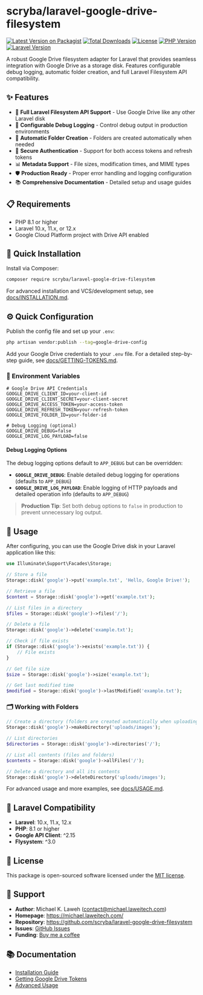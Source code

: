 # scryba/laravel-google-drive-filesystem

[![Latest Version on Packagist](https://img.shields.io/packagist/v/scryba/laravel-google-drive-filesystem.svg?style=flat-square)](https://packagist.org/packages/scryba/laravel-google-drive-filesystem)
[![Total Downloads](https://img.shields.io/packagist/dt/scryba/laravel-google-drive-filesystem.svg?style=flat-square)](https://packagist.org/packages/scryba/laravel-google-drive-filesystem)
[![License](https://img.shields.io/packagist/l/scryba/laravel-google-drive-filesystem.svg?style=flat-square)](https://packagist.org/packages/scryba/laravel-google-drive-filesystem)
[![PHP Version](https://img.shields.io/packagist/php-v/scryba/laravel-google-drive-filesystem.svg?style=flat-square)](https://packagist.org/packages/scryba/laravel-google-drive-filesystem)
[![Laravel Version](https://img.shields.io/badge/Laravel-10.x%20%7C%2011.x%20%7C%2012.x-orange.svg?style=flat-square)](https://laravel.com/)

A robust Google Drive filesystem adapter for Laravel that provides seamless integration with Google Drive as a storage disk. Features configurable debug logging, automatic folder creation, and full Laravel Filesystem API compatibility.

## ✨ Features

- 🚀 **Full Laravel Filesystem API Support** - Use Google Drive like any other Laravel disk
- 🔧 **Configurable Debug Logging** - Control debug output in production environments
- 📁 **Automatic Folder Creation** - Folders are created automatically when needed
- 🔐 **Secure Authentication** - Support for both access tokens and refresh tokens
- 📊 **Metadata Support** - File sizes, modification times, and MIME types
- 🛡️ **Production Ready** - Proper error handling and logging configuration
- 📚 **Comprehensive Documentation** - Detailed setup and usage guides

## 📋 Requirements

- PHP 8.1 or higher
- Laravel 10.x, 11.x, or 12.x
- Google Cloud Platform project with Drive API enabled

## 🚀 Quick Installation

Install via Composer:

```bash
composer require scryba/laravel-google-drive-filesystem
```

For advanced installation and VCS/development setup, see [docs/INSTALLATION.md](docs/INSTALLATION.md).

## ⚙️ Quick Configuration

Publish the config file and set up your `.env`:

```bash
php artisan vendor:publish --tag=google-drive-config
```

Add your Google Drive credentials to your `.env` file. For a detailed step-by-step guide, see [docs/GETTING-TOKENS.md](docs/GETTING-TOKENS.md).

### 🔑 Environment Variables

```env
# Google Drive API Credentials
GOOGLE_DRIVE_CLIENT_ID=your-client-id
GOOGLE_DRIVE_CLIENT_SECRET=your-client-secret
GOOGLE_DRIVE_ACCESS_TOKEN=your-access-token
GOOGLE_DRIVE_REFRESH_TOKEN=your-refresh-token
GOOGLE_DRIVE_FOLDER_ID=your-folder-id

# Debug Logging (optional)
GOOGLE_DRIVE_DEBUG=false
GOOGLE_DRIVE_LOG_PAYLOAD=false
```

#### Debug Logging Options

The debug logging options default to `APP_DEBUG` but can be overridden:

- **`GOOGLE_DRIVE_DEBUG`**: Enable detailed debug logging for operations (defaults to `APP_DEBUG`)
- **`GOOGLE_DRIVE_LOG_PAYLOAD`**: Enable logging of HTTP payloads and detailed operation info (defaults to `APP_DEBUG`)

> **Production Tip**: Set both debug options to `false` in production to prevent unnecessary log output.

## 📖 Usage

After configuring, you can use the Google Drive disk in your Laravel application like this:

```php
use Illuminate\Support\Facades\Storage;

// Store a file
Storage::disk('google')->put('example.txt', 'Hello, Google Drive!');

// Retrieve a file
$content = Storage::disk('google')->get('example.txt');

// List files in a directory
$files = Storage::disk('google')->files('/');

// Delete a file
Storage::disk('google')->delete('example.txt');

// Check if file exists
if (Storage::disk('google')->exists('example.txt')) {
    // File exists
}

// Get file size
$size = Storage::disk('google')->size('example.txt');

// Get last modified time
$modified = Storage::disk('google')->lastModified('example.txt');
```

### 🗂️ Working with Folders

```php
// Create a directory (folders are created automatically when uploading files)
Storage::disk('google')->makeDirectory('uploads/images');

// List directories
$directories = Storage::disk('google')->directories('/');

// List all contents (files and folders)
$contents = Storage::disk('google')->allFiles('/');

// Delete a directory and all its contents
Storage::disk('google')->deleteDirectory('uploads/images');
```

For advanced usage and more examples, see [docs/USAGE.md](docs/USAGE.md).

## 🔧 Laravel Compatibility

- **Laravel**: 10.x, 11.x, 12.x
- **PHP**: 8.1 or higher
- **Google API Client**: ^2.15
- **Flysystem**: ^3.0

## 📝 License

This package is open-sourced software licensed under the [MIT license](LICENSE).

## 🤝 Support

- **Author**: Michael K. Laweh (<contact@michael.laweitech.com>)
- **Homepage**: <https://michael.laweitech.com/>
- **Repository**: <https://github.com/scryba/laravel-google-drive-filesystem>
- **Issues**: [GitHub Issues](https://github.com/scryba/laravel-google-drive-filesystem/issues)
- **Funding**: [Buy me a coffee](https://michael.laweitech.com/buy-me-a-coffee)

## 📚 Documentation

- [Installation Guide](docs/INSTALLATION.md)
- [Getting Google Drive Tokens](docs/GETTING-TOKENS.md)
- [Advanced Usage](docs/USAGE.md)
